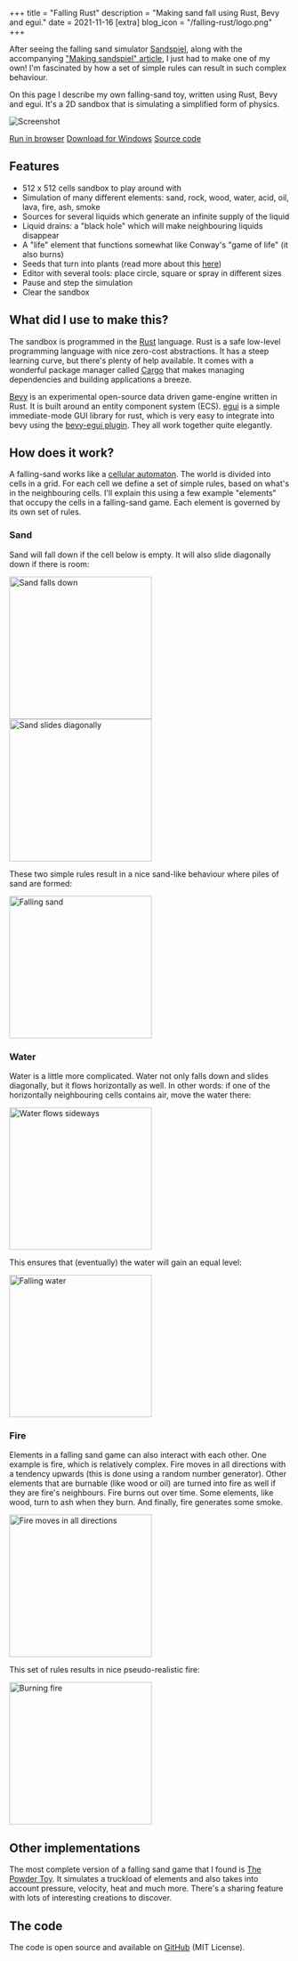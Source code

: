 +++
title = "Falling Rust"
description = "Making sand fall using Rust, Bevy and egui."
date = 2021-11-16
[extra]
blog_icon = "/falling-rust/logo.png"
+++

After seeing the falling sand simulator [Sandspiel](https://sandspiel.club), along with the accompanying ["Making sandspiel" article](https://maxbittker.com/making-sandspiel), I just had to make one of my own! I'm fascinated by how a set of simple rules can result in such complex behaviour.

On this page I describe my own falling-sand toy, written using Rust, Bevy and egui. It's a 2D sandbox that is simulating a simplified form of physics.

![Screenshot](/falling-rust/screenshot.png)

<a href="/falling-rust/index.html" target="_blank" class="action-button">Run in browser</a>
<a href="https://github.com/grunnt/falling-rust/releases" target="_blank" class="action-button">Download for Windows</a>
<a href="https://github.com/grunnt/falling-rust" target="_blank" class="action-button">Source code</a>

## Features
- 512 x 512 cells sandbox to play around with
- Simulation of many different elements: sand, rock, wood, water, acid, oil, lava, fire, ash, smoke
- Sources for several liquids which generate an infinite supply of the liquid
- Liquid drains: a "black hole" which will make neighbouring liquids disappear
- A "life" element that functions somewhat like Conway's "game of life" (it also burns)
- Seeds that turn into plants (read more about this [here](/blog/falling-rust-plants))
- Editor with several tools: place circle, square or spray in different sizes
- Pause and step the simulation
- Clear the sandbox

## What did I use to make this?
The sandbox is programmed in the [Rust](https://www.rust-lang.org/) language. Rust is a safe low-level programming language with nice zero-cost abstractions. It has a steep learning curve, but there's plenty of help available. It comes with a wonderful package manager called [Cargo](https://doc.rust-lang.org/cargo/) that makes managing dependencies and building applications a breeze.

[Bevy](https://bevyengine.org/) is an experimental open-source data driven game-engine written in Rust. It is built around an entity component system (ECS). [egui](https://github.com/emilk/egui) is a simple immediate-mode GUI library for rust, which is very easy to integrate into bevy using the [bevy-egui plugin](https://github.com/mvlabat/bevy_egui). They all work together quite elegantly.

## How does it work?
A falling-sand works like a [cellular automaton](https://en.wikipedia.org/wiki/Cellular_automaton). The world is divided into cells in a grid. For each cell we define a set of simple rules, based on what's in the neighbouring cells. I'll explain this using a few example "elements" that occupy the cells in a falling-sand game. Each element is governed by its own set of rules.

### Sand

Sand will fall down if the cell below is empty. It will also slide diagonally down if there is room:

<img src="/falling-rust/falling-sand-grid.svg" alt="Sand falls down" width="256"/>

<img src="/falling-rust/falling-sand-diagonal.svg" alt="Sand slides diagonally" width="256"/>

These two simple rules result in a nice sand-like behaviour where piles of sand are formed:

<img src="/falling-rust/falling-sand.gif" alt="Falling sand" width="256"/>

### Water

Water is a little more complicated. Water not only falls down and slides diagonally, but it flows horizontally as well. In other words: if one of the horizontally neighbouring cells contains air, move the water there:

<img src="/falling-rust/water-sideways.svg" alt="Water flows sideways" width="256"/>

This ensures that (eventually) the water will gain an equal level:

<img src="/falling-rust/falling-water.gif" alt="Falling water" width="256"/>

### Fire

Elements in a falling sand game can also interact with each other. One example is fire, which is relatively complex. Fire moves in all directions with a tendency upwards (this is done using a random number generator). Other elements that are burnable (like wood or oil) are turned into fire as well if they are fire's neighbours. Fire burns out over time. Some elements, like wood, turn to ash when they burn. And finally, fire generates some smoke.

<img src="/falling-rust/fire-everywhere.svg" alt="Fire moves in all directions" width="256"/>

This set of rules results in nice pseudo-realistic fire:

<img src="/falling-rust/burning-fire.gif" alt="Burning fire" width="256"/>

## Other implementations

The most complete version of a falling sand game that I found is [The Powder Toy](https://powdertoy.co.uk). It simulates a truckload of elements and also takes into account pressure, velocity, heat and much more. There's a sharing feature with lots of interesting creations to discover.

## The code

The code is open source and available on [GitHub](https://github.com/grunnt/falling-rust) (MIT License).